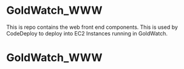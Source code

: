 # GoldWatch_WWW
This is repo contains the web front end components. This is used by CodeDeploy to deploy into EC2 Instances running in GoldWatch. 
# GoldWatch_WWW
